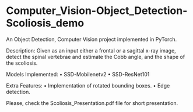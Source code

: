 # Computer_Vision-Object_Detection-Scoliosis_demo
An Object Detection, Computer Vision project implemented in PyTorch. 

Description: Given as an input either a frontal or a sagittal x-ray image, 
detect the spinal vertebrae and estimate the Cobb angle, and the shape of the scoliosis.

Models Implemented: 
• SSD-Mobilenetv2
• SSD-ResNet101

Extra Features: 
• Implementation of rotated bounding boxes. 
• Edge detection. 

Please, check the Scoliosis_Presentation.pdf file for short presentation.
